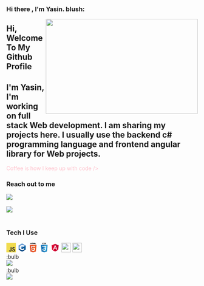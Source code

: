 ### Hi there , I'm Yasin. blush:

<img src="https://img.freepik.com/premium-vector/hello-lettering-handwritten-vector_546326-23.jpg?w=2000" width="400" height="250" align="right">


## Hi, Welcome To My Github Profile 
## I'm Yasin, I'm working on full stack Web development. I am sharing my projects here. I usually use the backend c# programming language and frontend angular library for Web projects. 

<font color="pink" > Coffee is how I keep up with code /></font> 

### Reach out to me
<img width="22" src="https://unpkg.com/simple-icons@v4/icons/instagram.svg" href='https://www.instagram.com/yasnozkaynk/'/>

<img width="22" src="https://unpkg.com/simple-icons@v4/icons/linkedin.svg" href='https://www.linkedin.com/in/yasin-%C3%B6zkaynak-b3a4071b1/
'/>
<br>
<br>

### Tech I Use
<img src="https://raw.githubusercontent.com/github/explore/80688e429a7d4ef2fca1e82350fe8e3517d3494d/topics/javascript/javascript.png" width="25" height="25">
<img src="https://raw.githubusercontent.com/github/explore/f3e22f0dca2be955676bc70d6214b95b13354ee8/topics/c/c.png" width="25" height="25">
<img src="https://raw.githubusercontent.com/github/explore/80688e429a7d4ef2fca1e82350fe8e3517d3494d/topics/html/html.png" width="25" height="25">
<img src="https://raw.githubusercontent.com/github/explore/80688e429a7d4ef2fca1e82350fe8e3517d3494d/topics/css/css.png" width="25" height="25">
<img src="https://raw.githubusercontent.com/github/explore/80688e429a7d4ef2fca1e82350fe8e3517d3494d/topics/angular/angular.png" width="25" height="25">
<img src="https://www.stepsoftware.com/images/services/c-sharp.png" width="25" height="25">
<img src="https://silentinstallhq.com/wp-content/uploads/2020/12/NET.png" width="25" height="25">

<summary>:bulb</summary>
<img src="https://github-readme-stats.vercel.app/api?username=yasinozkaynk&theme=radical">
<summary>:bulb</summary>
<img src="https://github-readme-stats.vercel.app/api/top-langs/?username=yasinozkaynk&layout=compact">

